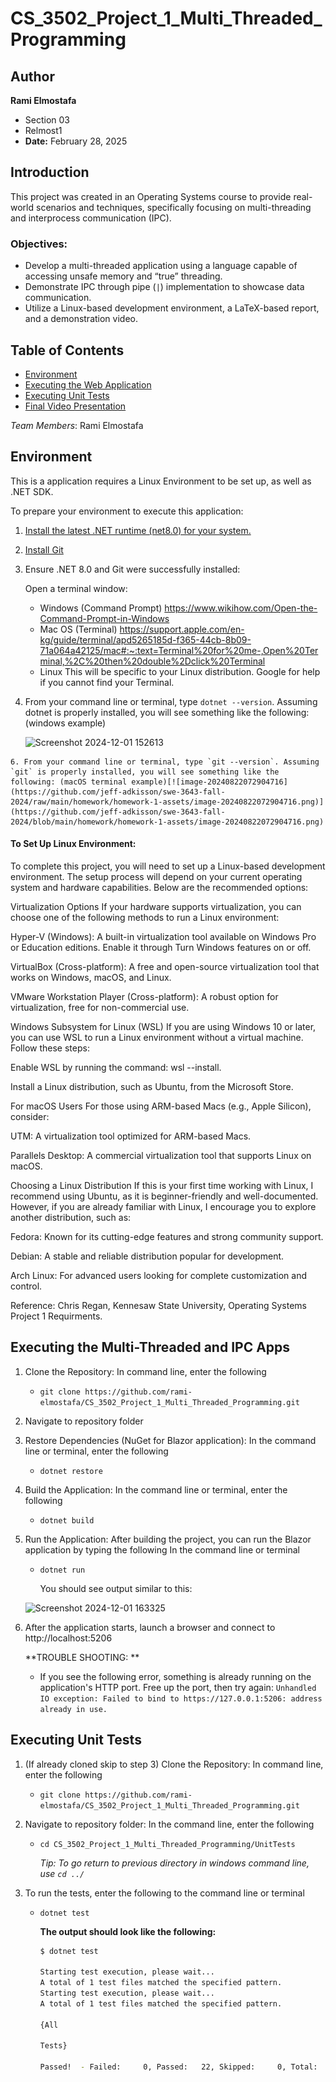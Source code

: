 # CS_3502_Project_1_Multi_Threaded_Programming 

## Author

**Rami Elmostafa**  

- Section 03  
- Relmost1  
- **Date:** February 28, 2025  

## Introduction

This project was created in an Operating Systems course to provide real-world scenarios and techniques, specifically focusing on multi-threading and interprocess communication (IPC).  

### Objectives:

- Develop a multi-threaded application using a language capable of accessing unsafe memory and “true” threading.
- Demonstrate IPC through pipe (`|`) implementation to showcase data communication.
- Utilize a Linux-based development environment, a LaTeX-based report, and a demonstration video.

##  Table of Contents

- [Environment](#environment) 
- [Executing the Web Application](#executing-the-web-application)
- [Executing Unit Tests](#executing-unit-tests) 
- [Final Video Presentation](#final-video-presentation) 

*Team Members*: Rami Elmostafa

## Environment 

This is a application requires a Linux Environment to be set up, as well as .NET SDK.

To prepare your environment to execute this application:

 1. [Install the latest .NET runtime (net8.0) for your system.](https://dotnet.microsoft.com/en-us/download/dotnet/8.0) 

 2. [Install Git](https://git-scm.com/downloads) 

 3. Ensure .NET 8.0 and Git were successfully installed:   

    Open a terminal window:

    - Windows (Command Prompt) https://www.wikihow.com/Open-the-Command-Prompt-in-Windows
    - Mac OS (Terminal) https://support.apple.com/en-kg/guide/terminal/apd5265185d-f365-44cb-8b09-71a064a42125/mac#:~:text=Terminal%20for%20me-,Open%20Terminal,%2C%20then%20double%2Dclick%20Terminal
    - Linux This will be specific to your Linux distribution. Google for help if you cannot find your Terminal.

  4. From your command line or terminal, type `dotnet --version`. Assuming dotnet is properly installed, you will see something like the following: (windows example)

     ![Screenshot 2024-12-01 152613](https://github.com/user-attachments/assets/37c85f53-0451-4a63-8c90-191a62d43105)


    6. From your command line or terminal, type `git --version`. Assuming `git` is properly installed, you will see something like the following: (macOS terminal example)[![image-20240822072904716](https://github.com/jeff-adkisson/swe-3643-fall-2024/raw/main/homework/homework-1-assets/image-20240822072904716.png)](https://github.com/jeff-adkisson/swe-3643-fall-2024/blob/main/homework/homework-1-assets/image-20240822072904716.png) 

#### To Set Up Linux Environment: 
To complete this project, you will need to set up a Linux-based development environment. The setup process will depend on your current operating system and hardware capabilities. Below are the recommended options:

Virtualization Options
If your hardware supports virtualization, you can choose one of the following methods to run a Linux environment:

Hyper-V (Windows): A built-in virtualization tool available on Windows Pro or Education editions. Enable it through Turn Windows features on or off.

VirtualBox (Cross-platform): A free and open-source virtualization tool that works on Windows, macOS, and Linux.

VMware Workstation Player (Cross-platform): A robust option for virtualization, free for non-commercial use.

Windows Subsystem for Linux (WSL)
If you are using Windows 10 or later, you can use WSL to run a Linux environment without a virtual machine. Follow these steps:

Enable WSL by running the command: wsl --install.

Install a Linux distribution, such as Ubuntu, from the Microsoft Store.

For macOS Users
For those using ARM-based Macs (e.g., Apple Silicon), consider:

UTM: A virtualization tool optimized for ARM-based Macs.

Parallels Desktop: A commercial virtualization tool that supports Linux on macOS.

Choosing a Linux Distribution
If this is your first time working with Linux, I recommend using Ubuntu, as it is beginner-friendly and well-documented. However, if you are already familiar with Linux, I encourage you to explore another distribution, such as:

Fedora: Known for its cutting-edge features and strong community support.

Debian: A stable and reliable distribution popular for development.

Arch Linux: For advanced users looking for complete customization and control.

Reference: Chris Regan, Kennesaw State University, Operating Systems Project 1 Requirments.

## Executing the Multi-Threaded and IPC Apps

1. Clone the Repository: In command line, enter the following 

   - `git clone https://github.com/rami-elmostafa/CS_3502_Project_1_Multi_Threaded_Programming.git`

2. Navigate to repository folder

3. Restore Dependencies (NuGet for Blazor application): In the command line or terminal, enter the following

   - `dotnet restore`

4. Build the Application: In the command line or terminal, enter the following

   - `dotnet build`

5. Run the Application: After building the project, you can run the Blazor application by typing the following In the command line or terminal

   - `dotnet run`

     You should see output similar to this: 

    ![Screenshot 2024-12-01 163325](https://github.com/user-attachments/assets/5274b4dc-3435-4685-a04c-753dce109c77)


5. After the application starts, launch a browser and connect to http://localhost:5206

   **TROUBLE SHOOTING: **

   - If you see the following error, something is already running on the application's HTTP port. Free up the port, then try again:
     `Unhandled IO exception: Failed to bind to https://127.0.0.1:5206: address already in use.`

## Executing Unit Tests

1. (If already cloned skip to step 3) Clone the Repository: In command line, enter the following 

   - `git clone https://github.com/rami-elmostafa/CS_3502_Project_1_Multi_Threaded_Programming.git`

2. Navigate to repository folder: In the command line, enter the following

   - `cd CS_3502_Project_1_Multi_Threaded_Programming/UnitTests`

     *Tip: To go return to previous directory in windows command line, use `cd ../`*

3. To run the tests, enter the following to the command line or terminal

   - `dotnet test`

     

     **The output should look like the following:**

     ```bash 
     $ dotnet test
     
     Starting test execution, please wait...
     A total of 1 test files matched the specified pattern.
     Starting test execution, please wait...
     A total of 1 test files matched the specified pattern.
     
     {All 
     
     Tests}
     
     Passed!  - Failed:     0, Passed:   22, Skipped:     0, Total:   22, Duration: 39 ms - UnitTests.dll (net8.0)
     ```


 

